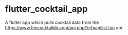 # flutter_cocktail_app

A flutter app which pulls cocktail data from the https://www.thecocktaildb.com/api.php?ref=apilist.fun api.
